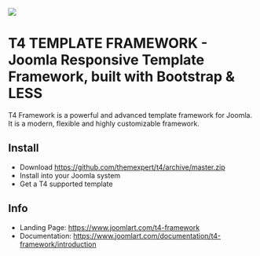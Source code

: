 ![](https://static.joomlart.com/images/ja-template/t4-framework/logo/t4-dark-logo-full.png)


T4 TEMPLATE FRAMEWORK - Joomla Responsive Template Framework, built with Bootstrap & LESS
==============

T4 Framework is a powerful and advanced template framework for Joomla. It is a modern, flexible and highly customizable framework.

Install
--------
- Download https://github.com/themexpert/t4/archive/master.zip
- Install into your Joomla system
- Get a T4 supported template

Info 
--------
- Landing Page: https://www.joomlart.com/t4-framework
- Documentation: https://www.joomlart.com/documentation/t4-framework/introduction
